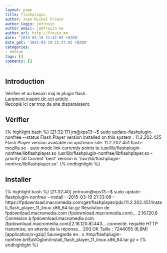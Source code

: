 ```yaml
---
layout: page
title: flashplugin
author: Jean-Michel Frouin
author_login: jmfrouin
author_email: jm@frouin.me
author_url: http://frouin.me
date: '2015-03-19 21:47:05 +0200'
date_gmt: '2015-03-19 21:47:05 +0200'
categories:
- debian
tags: []
comments: []
---
```

<h2>Introduction</h2>
<p>Vérifier et au besoin maj le plugin flash. <br/>
<a target="_blank" href="http://tuxicoman.jesuislibre.net/2014/12/mettre-a-jour-le-plugin-flash-sous-debian.html">Largment inspiré de cet article</a>.<br/>
Recopié ici car trop de site disparaissent.</p>

<!--more-->
<h2>Vérifier</h2>
{% highlight bash %}
[21:32:17] jm@xps13:~$ sudo update-flashplugin-nonfree --status
Flash Player version installed on this system  : 11.2.202.425
Flash Player version available on upstream site: 11.2.202.451
flash-mozilla.so - auto mode
  link currently points to /usr/lib/flashplugin-nonfree/libflashplayer.so
/usr/lib/flashplugin-nonfree/libflashplayer.so - priority 50
Current 'best' version is '/usr/lib/flashplugin-nonfree/libflashplayer.so'.
{% endhighlight %}
<h2>Installer</h2>
{% highlight bash %}
[21:32:40] jmfrouin@xps13:~$ sudo update-flashplugin-nonfree --install
--2015-03-19 21:33:08--  https://fpdownload.macromedia.com/get/flashplayer/pdc/11.2.202.451/install_flash_player_11_linux.x86_64.tar.gz
Résolution de fpdownload.macromedia.com (fpdownload.macromedia.com)… 2.16.120.8
Connexion à fpdownload.macromedia.com (fpdownload.macromedia.com)|2.16.120.8|:443… connecté.
requête HTTP transmise, en attente de la réponse… 200 OK
Taille : 7244055 (6,9M) [application/x-gzip]
Sauvegarde en : « /tmp/flashplugin-nonfree.brtEaVOgbm/install_flash_player_11_linux.x86_64.tar.gz »
{% endhighlight %}
<!-- Matomo -->
<script type="text/javascript">
  var _paq = window._paq || [];
  /* tracker methods like "setCustomDimension" should be called before "trackPageView" */
  _paq.push(['trackPageView']);
  _paq.push(['enableLinkTracking']);
  (function() {
    var u="//stats.frouin.me/";
    _paq.push(['setTrackerUrl', u+'matomo.php']);
    _paq.push(['setSiteId', '1']);
    var d=document, g=d.createElement('script'), s=d.getElementsByTagName('script')[0];
    g.type='text/javascript'; g.async=true; g.defer=true; g.src=u+'matomo.js'; s.parentNode.insertBefore(g,s);
  })();
</script>
<!-- End Matomo Code -->
